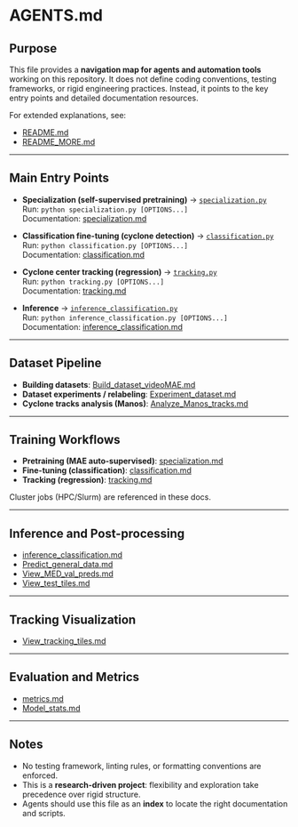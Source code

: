 # AGENTS.md

## Purpose
This file provides a **navigation map for agents and automation tools** working on this repository. It does not define coding conventions, testing frameworks, or rigid engineering practices. Instead, it points to the key entry points and detailed documentation resources.

For extended explanations, see:
- [README.md](README.md)
- [README_MORE.md](README_MORE.md)

---

## Main Entry Points
- **Specialization (self-supervised pretraining)** → [`specialization.py`](specialization.py)  
  Run: `python specialization.py [OPTIONS...]`  
  Documentation: [specialization.md](specialization.md)

- **Classification fine-tuning (cyclone detection)** → [`classification.py`](classification.py)  
  Run: `python classification.py [OPTIONS...]`  
  Documentation: [classification.md](classification.md)

- **Cyclone center tracking (regression)** → [`tracking.py`](tracking.py)  
  Run: `python tracking.py [OPTIONS...]`  
  Documentation: [tracking.md](tracking.md)

- **Inference** → [`inference_classification.py`](inference_classification.py)  
  Run: `python inference_classification.py [OPTIONS...]`  
  Documentation: [inference_classification.md](inference_classification.md)

---

## Dataset Pipeline
- **Building datasets**: [Build_dataset_videoMAE.md](Build_dataset_videoMAE.md)
- **Dataset experiments / relabeling**: [Experiment_dataset.md](Experiment_dataset.md)
- **Cyclone tracks analysis (Manos)**: [Analyze_Manos_tracks.md](Analyze_Manos_tracks.md)

---

## Training Workflows
- **Pretraining (MAE auto-supervised)**: [specialization.md](specialization.md)
- **Fine-tuning (classification)**: [classification.md](classification.md)
- **Tracking (regression)**: [tracking.md](tracking.md)

Cluster jobs (HPC/Slurm) are referenced in these docs.

---

## Inference and Post-processing
- [inference_classification.md](inference_classification.md)
- [Predict_general_data.md](Predict_general_data.md)
- [View_MED_val_preds.md](View_MED_val_preds.md)
- [View_test_tiles.md](View_test_tiles.md)

---

## Tracking Visualization
- [View_tracking_tiles.md](View_tracking_tiles.md)

---

## Evaluation and Metrics
- [metrics.md](metrics.md)
- [Model_stats.md](Model_stats.md)

---

## Notes
- No testing framework, linting rules, or formatting conventions are enforced.  
- This is a **research-driven project**: flexibility and exploration take precedence over rigid structure.  
- Agents should use this file as an **index** to locate the right documentation and scripts.

